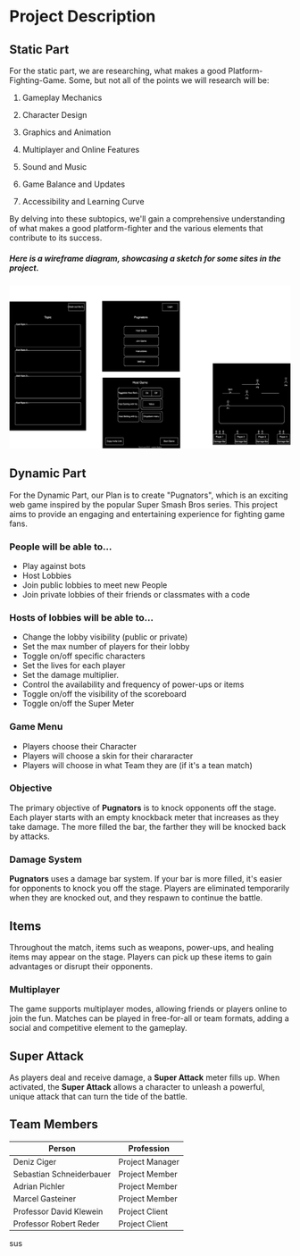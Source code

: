 # Project Description

## Static Part

For the static part, we are researching, what makes a good Platform-Fighting-Game. Some, but not all of the points we will research will be:

 1. Gameplay Mechanics

 2. Character Design

 3. Graphics and Animation

 4. Multiplayer and Online Features

 5. Sound and Music

 7. Game Balance and Updates

 8. Accessibility and Learning Curve

By delving into these subtopics, we'll gain a comprehensive understanding of what makes a good platform-fighter and the various elements that contribute to its success.

##### Here is a wireframe diagram, showcasing a sketch for some sites in the project.

![](pugnators.svg)
 
## Dynamic Part

For the Dynamic Part, our Plan is to create "Pugnators", which is an exciting web game inspired by the popular Super Smash Bros series. This project aims to provide an engaging and entertaining experience for fighting game fans.

### People will be able to...
- Play against bots
- Host Lobbies
- Join public lobbies to meet new People
- Join private lobbies of their friends or classmates with a code

### Hosts of lobbies will be able to...
- Change the lobby visibility (public or private)
- Set the max number of players for their lobby
- Toggle on/off specific characters
- Set the lives for each player
- Set the damage multiplier.
- Control the availability and frequency of power-ups or items
- Toggle on/off the visibility of the scoreboard
- Toggle on/off the Super Meter

### Game Menu
- Players choose their Character
- Players will choose a skin for their chararacter
- Players will choose in what Team they are (if it's a tean match)

### Objective
The primary objective of **Pugnators** is to knock opponents off the stage. Each player starts with an empty knockback meter that increases as they take damage. The more filled the bar, the farther they will be knocked back by attacks.

### Damage System

**Pugnators** uses a damage bar system. If your bar is more filled, it's easier for opponents to knock you off the stage. Players are eliminated temporarily when they are knocked out, and they respawn to continue the battle.

## Items

Throughout the match, items such as weapons, power-ups, and healing items may appear on the stage. Players can pick up these items to gain advantages or disrupt their opponents.

### Multiplayer

The game supports multiplayer modes, allowing friends or players online to join the fun. Matches can be played in free-for-all or team formats, adding a social and competitive element to the gameplay.

## Super Attack

As players deal and receive damage, a **Super Attack** meter fills up. When activated, the **Super Attack** allows a character to unleash a powerful, unique attack that can turn the tide of the battle.


## Team Members
|Person                   | Profession      |
|-------------------------|-----------------|
|Deniz Ciger              | Project Manager |
|Sebastian Schneiderbauer | Project Member  |
|Adrian Pichler           | Project Member  |
|Marcel Gasteiner         | Project Member  |
|Professor David Klewein  | Project Client  |
|Professor Robert Reder   | Project Client  |
sus
